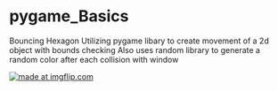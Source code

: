 # pygame_Basics
Bouncing Hexagon
Utilizing pygame libary to create movement of a 2d object with bounds checking
Also uses random library to generate a random color after each collision with window


<a href="https://imgflip.com/gif/3affiy"><img src="https://i.imgflip.com/3affiy.gif" title="made at imgflip.com"/></a>


